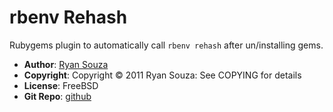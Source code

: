rbenv Rehash
========

Rubygems plugin to automatically call `rbenv rehash` after un/installing gems.

* **Author**: [Ryan Souza](http://github.com/scoz)
* **Copyright**: Copyright &copy; 2011 Ryan Souza: See COPYING for details
* **License**: FreeBSD
* **Git Repo**: [github](http://github.com/scoz/rbenv-rehash)

